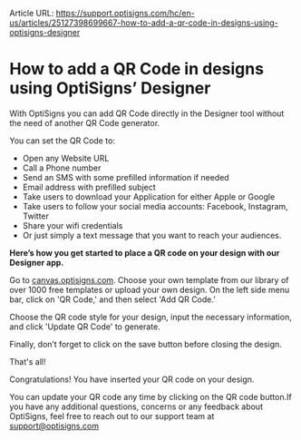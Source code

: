 Article URL: https://support.optisigns.com/hc/en-us/articles/25127398699667-how-to-add-a-qr-code-in-designs-using-optisigns-designer

# How to add a QR Code in designs using OptiSigns’ Designer

With OptiSigns you can add QR Code directly in the Designer tool without the
need of another QR Code generator.

You can set the QR Code to:

  * Open any Website URL
  * Call a Phone number
  * Send an SMS with some prefilled information if needed
  * Email address with prefilled subject
  * Take users to download your Application for either Apple or Google
  * Take users to follow your social media accounts: Facebook, Instagram, Twitter
  * Share your wifi credentials
  * Or just simply a text message that you want to reach your audiences.

**Here’s how you get started to place a QR code on your design with our
Designer app.**

Go to [canvas.optisigns.com](https://canvas.optisigns.com/). Choose your own
template from our library of over 1000 free templates or upload your own
design. On the left side menu bar, click on 'QR Code,' and then select 'Add QR
Code.'

Choose the QR code style for your design, input the necessary information, and
click 'Update QR Code' to generate.

Finally, don’t forget to click on the save button before closing the design.

That's all!

Congratulations! You have inserted your QR code on your design.

You can update your QR code any time by clicking on the QR code button.If you
have any additional questions, concerns or any feedback about OptiSigns, feel
free to reach out to our support team at
[support@optisigns.com](mailto:support@optisigns.com)

